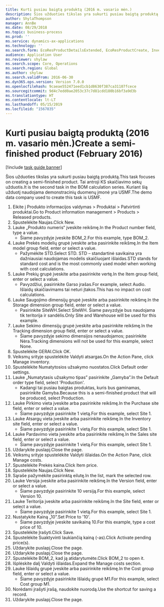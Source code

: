 ```yaml
---
title: Kurti pusiau baigtą produktą (2016 m. vasario mėn.)
description: Šios užduoties tikslas yra sukurti pusiau baigtą produktą.
author: ShylaThompson
manager: AnnBe
ms.date: 08/29/2018
ms.topic: business-process
ms.prod: ''
ms.service: dynamics-ax-applications
ms.technology: ''
ms.search.form: EcoResProductDetailsExtended, EcoResProductCreate, InventItemOrderSetup, InventItemPrice
audience: Application User
ms.reviewer: shylaw
ms.search.scope: Core, Operations
ms.search.region: Global
ms.author: shylaw
ms.search.validFrom: 2016-06-30
ms.dyn365.ops.version: Version 7.0.0
ms.openlocfilehash: 9caeae552471eed1cb1d8630f387ca31107fcece
ms.sourcegitcommit: 9d4c7edd0ae2053c37c7d81cdd180b16bf3a9d3b
ms.translationtype: HT
ms.contentlocale: lt-LT
ms.lasthandoff: 05/15/2019
ms.locfileid: "1567835"
---
```

# <a name="create-a-semi-finished-product-february-2016"></a><span data-ttu-id="cfbe0-103">Kurti pusiau baigtą produktą (2016 m. vasario mėn.)</span><span class="sxs-lookup"><span data-stu-id="cfbe0-103">Create a semi-finished product (February 2016)</span></span>

[!include [task guide banner](../../includes/task-guide-banner.md)]

<span data-ttu-id="cfbe0-104">Šios užduoties tikslas yra sukurti pusiau baigtą produktą.</span><span class="sxs-lookup"><span data-stu-id="cfbe0-104">This task focuses on creating a semi-finished product.</span></span> <span data-ttu-id="cfbe0-105">Tai antroji KS skaičiavimo sekų užduotis.</span><span class="sxs-lookup"><span data-stu-id="cfbe0-105">It is the second task in the BOM calculation series.</span></span> <span data-ttu-id="cfbe0-106">Kuriant šią užduotį naudojama demonstracinių duomenų įmonė yra USMF.</span><span class="sxs-lookup"><span data-stu-id="cfbe0-106">The demo data company used to create this task is USMF.</span></span>

1. <span data-ttu-id="cfbe0-107">Eikite į Produkto informacijos valdymas > Produktai > Patvirtinti produktai.</span><span class="sxs-lookup"><span data-stu-id="cfbe0-107">Go to Product information management > Products > Released products.</span></span>
2. <span data-ttu-id="cfbe0-108">Spustelėkite Naujas.</span><span class="sxs-lookup"><span data-stu-id="cfbe0-108">Click New.</span></span>
3. <span data-ttu-id="cfbe0-109">Lauke „Produkto numeris“ įveskite reikšmę.</span><span class="sxs-lookup"><span data-stu-id="cfbe0-109">In the Product number field, type a value.</span></span>
    * <span data-ttu-id="cfbe0-110">Šiame pavyzdyje įveskite BOM_2.</span><span class="sxs-lookup"><span data-stu-id="cfbe0-110">For this example, type BOM_2.</span></span>  
4. <span data-ttu-id="cfbe0-111">Lauke Prekės modelių grupė įveskite arba pasirinkite reikšmę.</span><span class="sxs-lookup"><span data-stu-id="cfbe0-111">In the Item model group field, enter or select a value.</span></span>
    * <span data-ttu-id="cfbe0-112">Pažymėkite STD.</span><span class="sxs-lookup"><span data-stu-id="cfbe0-112">Select STD.</span></span> <span data-ttu-id="cfbe0-113">STD – standartinė savikaina yra dažniausiai naudojamas modelis skaičiuojant išlaidas.</span><span class="sxs-lookup"><span data-stu-id="cfbe0-113">STD stands for standard cost and is the most commonly used model when working with cost calculations.</span></span>  
5. <span data-ttu-id="cfbe0-114">Lauke Prekių grupė įveskite arba pasirinkite vertę.</span><span class="sxs-lookup"><span data-stu-id="cfbe0-114">In the Item group field, enter or select a value.</span></span>
    * <span data-ttu-id="cfbe0-115">Pavyzdžiui, pasirinkite Garso įrašas.</span><span class="sxs-lookup"><span data-stu-id="cfbe0-115">For example, select Audio.</span></span> <span data-ttu-id="cfbe0-116">Išlaidų skaičiavimams tai neturi įtakos.</span><span class="sxs-lookup"><span data-stu-id="cfbe0-116">This has no impact on cost calculations.</span></span>  
6. <span data-ttu-id="cfbe0-117">Lauke Saugojimo dimensijų grupė įveskite arba pasirinkite reikšmę.</span><span class="sxs-lookup"><span data-stu-id="cfbe0-117">In the Storage dimension group field, enter or select a value.</span></span>
    * <span data-ttu-id="cfbe0-118">Pasirinkite SiteWH.</span><span class="sxs-lookup"><span data-stu-id="cfbe0-118">Select SiteWH.</span></span> <span data-ttu-id="cfbe0-119">Šiame pavyzdyje bus naudojama tik teritorija ir sandėlis.</span><span class="sxs-lookup"><span data-stu-id="cfbe0-119">Only Site and Warehouse will be used for this example.</span></span>  
7. <span data-ttu-id="cfbe0-120">Lauke Sekimo dimensijų grupė įveskite arba pasirinkite reikšmę.</span><span class="sxs-lookup"><span data-stu-id="cfbe0-120">In the Tracking dimension group field, enter or select a value.</span></span>
    * <span data-ttu-id="cfbe0-121">Šiame pavyzdyje sekimo dimensijos nenaudojamos; pasirinkite Nėra.</span><span class="sxs-lookup"><span data-stu-id="cfbe0-121">Tracking dimensions will not be used for this example, select None.</span></span>  
8. <span data-ttu-id="cfbe0-122">Spustelėkite GERAI.</span><span class="sxs-lookup"><span data-stu-id="cfbe0-122">Click OK.</span></span>
9. <span data-ttu-id="cfbe0-123">Veiksmų srityje spustelėkite Valdyti atsargas.</span><span class="sxs-lookup"><span data-stu-id="cfbe0-123">On the Action Pane, click Manage inventory.</span></span>
10. <span data-ttu-id="cfbe0-124">Spustelėkite Numatytosios užsakymo nuostatos.</span><span class="sxs-lookup"><span data-stu-id="cfbe0-124">Click Default order settings.</span></span>
11. <span data-ttu-id="cfbe0-125">Lauke „Numatytasis užsakymo tipas” pasirinkite „Gamyba”.</span><span class="sxs-lookup"><span data-stu-id="cfbe0-125">In the Default order type field, select 'Production'.</span></span>
    * <span data-ttu-id="cfbe0-126">Kadangi tai pusiau baigtas produktas, kuris bus gaminamas, pasirinkite Gamyba.</span><span class="sxs-lookup"><span data-stu-id="cfbe0-126">Because this is a semi-finished product that will be produced, select Production.</span></span>  
12. <span data-ttu-id="cfbe0-127">Lauke Pirkimo vieta įveskite arba pasirinkite reikšmę.</span><span class="sxs-lookup"><span data-stu-id="cfbe0-127">In the Purchase site field, enter or select a value.</span></span>
    * <span data-ttu-id="cfbe0-128">Šiame pavyzdyje pasirinkite 1 vietą.</span><span class="sxs-lookup"><span data-stu-id="cfbe0-128">For this example, select Site 1.</span></span>  
13. <span data-ttu-id="cfbe0-129">Lauke Atsargų vieta įveskite arba pasirinkite reikšmę.</span><span class="sxs-lookup"><span data-stu-id="cfbe0-129">In the Inventory site field, enter or select a value.</span></span>
    * <span data-ttu-id="cfbe0-130">Šiame pavyzdyje pasirinkite 1 vietą.</span><span class="sxs-lookup"><span data-stu-id="cfbe0-130">For this example, select Site 1.</span></span>  
14. <span data-ttu-id="cfbe0-131">Lauke Pardavimo vieta įveskite arba pasirinkite reikšmę.</span><span class="sxs-lookup"><span data-stu-id="cfbe0-131">In the Sales site field, enter or select a value.</span></span>
    * <span data-ttu-id="cfbe0-132">Šiame pavyzdyje pasirinkite 1 vietą.</span><span class="sxs-lookup"><span data-stu-id="cfbe0-132">For this example, select Site 1.</span></span>  
15. <span data-ttu-id="cfbe0-133">Uždarykite puslapį.</span><span class="sxs-lookup"><span data-stu-id="cfbe0-133">Close the page.</span></span>
16. <span data-ttu-id="cfbe0-134">Veiksmų srityje spustelėkite Valdyti išlaidas.</span><span class="sxs-lookup"><span data-stu-id="cfbe0-134">On the Action Pane, click Manage costs.</span></span>
17. <span data-ttu-id="cfbe0-135">Spustelėkite Prekės kaina.</span><span class="sxs-lookup"><span data-stu-id="cfbe0-135">Click Item price.</span></span>
18. <span data-ttu-id="cfbe0-136">Spustelėkite Naujas.</span><span class="sxs-lookup"><span data-stu-id="cfbe0-136">Click New.</span></span>
19. <span data-ttu-id="cfbe0-137">Sąraše pažymėkite pasirinktą eilutę.</span><span class="sxs-lookup"><span data-stu-id="cfbe0-137">In the list, mark the selected row.</span></span>
20. <span data-ttu-id="cfbe0-138">Lauke Versija įveskite arba pasirinkite reikšmę.</span><span class="sxs-lookup"><span data-stu-id="cfbe0-138">In the Version field, enter or select a value.</span></span>
    * <span data-ttu-id="cfbe0-139">Šiame pavyzdyje pasirinkite 10 versiją.</span><span class="sxs-lookup"><span data-stu-id="cfbe0-139">For this example, select Version 10.</span></span>  
21. <span data-ttu-id="cfbe0-140">Lauke Teritorija įveskite arba pasirinkite reikšmę.</span><span class="sxs-lookup"><span data-stu-id="cfbe0-140">In the Site field, enter or select a value.</span></span>
    * <span data-ttu-id="cfbe0-141">Šiame pavyzdyje pasirinkite 1 vietą.</span><span class="sxs-lookup"><span data-stu-id="cfbe0-141">For this example, select Site 1.</span></span>  
22. <span data-ttu-id="cfbe0-142">Nustatykite Kainą „10”.</span><span class="sxs-lookup"><span data-stu-id="cfbe0-142">Set Price to '10'.</span></span>
    * <span data-ttu-id="cfbe0-143">Šiame pavyzdyje įveskite savikainą 10.</span><span class="sxs-lookup"><span data-stu-id="cfbe0-143">For this example, type a cost price of 10.</span></span>  
23. <span data-ttu-id="cfbe0-144">Spustelėkite Įrašyti.</span><span class="sxs-lookup"><span data-stu-id="cfbe0-144">Click Save.</span></span>
24. <span data-ttu-id="cfbe0-145">Spustelėkite Suaktyvinti laukiančią kainą (-as).</span><span class="sxs-lookup"><span data-stu-id="cfbe0-145">Click Activate pending price(s).</span></span>
25. <span data-ttu-id="cfbe0-146">Uždarykite puslapį.</span><span class="sxs-lookup"><span data-stu-id="cfbe0-146">Close the page.</span></span>
26. <span data-ttu-id="cfbe0-147">Uždarykite puslapį.</span><span class="sxs-lookup"><span data-stu-id="cfbe0-147">Close the page.</span></span>
27. <span data-ttu-id="cfbe0-148">Spustelėkite BOM_2, kad ją atidarytumėte.</span><span class="sxs-lookup"><span data-stu-id="cfbe0-148">Click BOM_2 to open it.</span></span>
28. <span data-ttu-id="cfbe0-149">Išplėskite dalį Valdyti išlaidas.</span><span class="sxs-lookup"><span data-stu-id="cfbe0-149">Expand the Manage costs section.</span></span>
29. <span data-ttu-id="cfbe0-150">Lauke Išlaidų grupė įveskite arba pasirinkite reikšmę.</span><span class="sxs-lookup"><span data-stu-id="cfbe0-150">In the Cost group field, enter or select a value.</span></span>
    * <span data-ttu-id="cfbe0-151">Šiame pavyzdyje pasirinkite Išlaidų grupė M1.</span><span class="sxs-lookup"><span data-stu-id="cfbe0-151">For this example, select Cost group M1.</span></span>  
30. <span data-ttu-id="cfbe0-152">Norėdami įrašyti įrašą, naudokite nuorodą.</span><span class="sxs-lookup"><span data-stu-id="cfbe0-152">Use the shortcut for saving a record.</span></span>
31. <span data-ttu-id="cfbe0-153">Uždarykite puslapį.</span><span class="sxs-lookup"><span data-stu-id="cfbe0-153">Close the page.</span></span>


